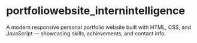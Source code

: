 # portfoliowebsite_internintelligence
A modern responsive personal portfolio website built with HTML, CSS, and JavaScript — showcasing skills, achievements, and contact info.
